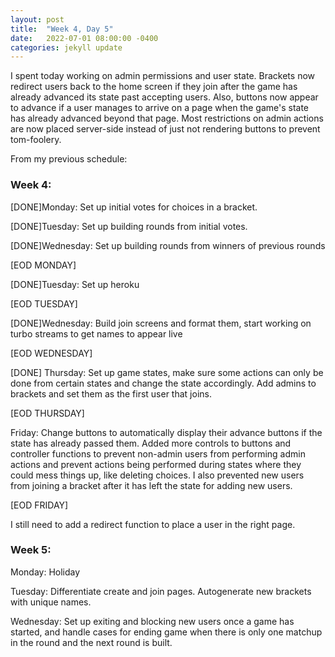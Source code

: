 ```yaml
---
layout: post
title:  "Week 4, Day 5"
date:   2022-07-01 08:00:00 -0400
categories: jekyll update
---
```


I spent today working on admin permissions and user state. Brackets now redirect users back to the home screen if they join after the game has already advanced its state past accepting users. Also, buttons now appear to advance if a user manages to arrive on a page when the game's state has already advanced beyond that page. Most restrictions on admin actions are now placed server-side instead of just not rendering buttons to prevent tom-foolery.

From my previous schedule:

### Week 4:
[DONE]Monday: Set up initial votes for choices in a bracket.

[DONE]Tuesday: Set up building rounds from initial votes.

[DONE]Wednesday: Set up building rounds from winners of previous rounds

[EOD MONDAY]

[DONE]Tuesday: Set up heroku

[EOD TUESDAY]

[DONE]Wednesday: Build join screens and format them, start working on turbo streams to get names to appear live

[EOD WEDNESDAY]

[DONE] Thursday: Set up game states, make sure some actions can only be done from certain states and change the state accordingly. Add admins to brackets and set them as the first user that joins.

[EOD THURSDAY]

Friday: Change buttons to automatically display their advance buttons if the state has already passed them. Added more controls to buttons and controller functions to prevent non-admin users from performing admin actions and prevent actions being performed during states where they could mess things up, like deleting choices. I also prevented new users from joining a bracket after it has left the state for adding new users.

[EOD FRIDAY]

I still need to add a redirect function to place a user in the right page.


### Week 5:

Monday: Holiday

Tuesday: Differentiate create and join pages. Autogenerate new brackets with unique names.

Wednesday: Set up exiting and blocking new users once a game has started, and handle cases for ending game when there is only one matchup in the round and the next round is built.